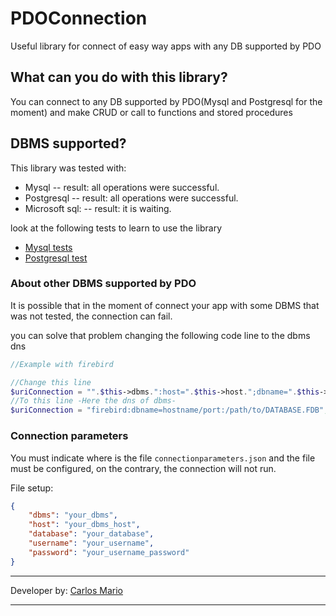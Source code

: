 # PDOConnection

Useful library for connect of easy way apps
with any DB supported by PDO 

## What can you do with this library?

You can connect to any DB supported by PDO(Mysql and Postgresql for the moment)
and make CRUD or call to functions and stored procedures

## DBMS supported?

This library was tested with:

-   Mysql
--   result: all operations were successful.
-   Postgresql
--   result: all operations were successful.
-   Microsoft sql:
--   result: it is waiting.

look at the following tests to learn to use the library 

-   [Mysql tests](https://github.com/carlosprogrammer/PDOConnection/tree/master/test/MySqlTest)
-   [Postgresql test](https://github.com/carlosprogrammer/PDOConnection/tree/master/test/PgSqlTest)

### About other DBMS supported by PDO

It is possible that in the moment of connect your app
with some DBMS that was not tested, the connection can
fail.

you can solve that problem changing the following code line to
the dbms dns

```PHP
//Example with firebird

//Change this line
$uriConnection = "".$this->dbms.":host=".$this->host.";dbname=".$this->database."";//Old line
//To this line -Here the dns of dbms-
$uriConnection = "firebird:dbname=hostname/port:/path/to/DATABASE.FDB";//New line
```

### Connection parameters

You must indicate where is the file `connectionparameters.json`
and the file must be configured, on the contrary, the connection will not run.

File setup:
```json
{
    "dbms": "your_dbms",
    "host": "your_dbms_host",
    "database": "your_database",
    "username": "your_username",
    "password": "your_username_password"
}
```

--------------

Developer by: [Carlos Mario](https://twitter.com/carlos_mario__)

--------------
